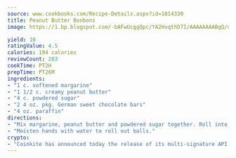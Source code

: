 ```yaml
---
source: www.cookbooks.com/Recipe-Details.aspx?id=1014330
title: Peanut Butter Bonbons
image: https://1.bp.blogspot.com/-bAFwUcggQpc/YA2HvqthD7I/AAAAAAAABgQ/dGGityjUeSk5WIgvhJroHVt7XYoXF2qygCLcBGAsYHQ/s320/10.png

yield: 10
ratingValue: 4.5
calories: 194 calories
reviewCount: 283
cookTime: PT2H
prepTime: PT26M
ingredients:
- "1 c. softened margarine"
- "1 1/2 c. creamy peanut butter"
- "4 c. powdered sugar"
- "2 4 oz. pkg. German sweet chocolate bars"
- "4 oz. paraffin"
directions:
- "Mix margarine, peanut butter and powdered sugar together. Roll into 1-inch balls. Refrigerate for 30 minutes."
- "Moisten hands with water to roll out balls."
crypto:
- "Coinkite has announced today the release of its multi-signature API and Co-sign Pages, giving users the first Bitcoin platform of its kind to support M-of-15 signatures."
---
```

